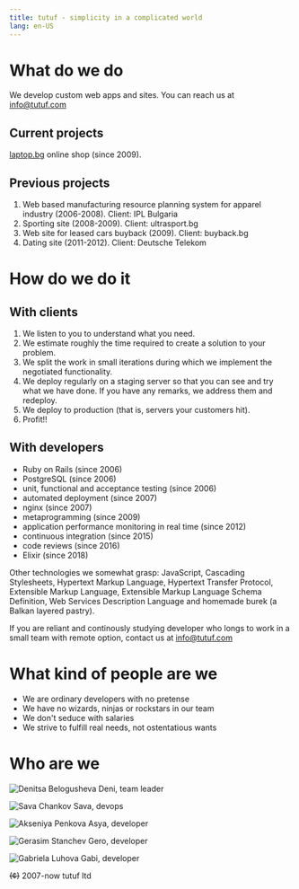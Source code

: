 ```yaml
---
title: tutuf - simplicity in a complicated world
lang: en-US
---
```


# What do we do

We develop custom web apps and sites. You can reach us at <info@tutuf.com>

## Current projects
[laptop.bg](http://laptop.bg) online shop (since 2009).

## Previous projects
1. Web based manufacturing resource planning system for apparel industry (2006-2008). Client: IPL Bulgaria
2. Sporting site (2008-2009). Client: ultrasport.bg
3. Web site for leased cars buyback (2009). Client: buyback.bg
4. Dating site (2011-2012). Client: Deutsche Telekom

# How do we do it

## With clients
1. We listen to you to understand what you need.
1. We estimate roughly the time required to create a solution to your problem.
1. We split the work in small iterations during which we implement the negotiated functionality.
1. We deploy regularly on a staging server so that you can see and try what we have done. If you have any remarks, we address them and redeploy.
1. We deploy to production (that is, servers your customers hit).
1. Profit!!

## With developers
* Ruby on Rails (since  2006)
* PostgreSQL (since  2006)
* unit, functional and acceptance testing (since  2006)
* automated deployment (since  2007)
* nginx (since  2007)
* metaprogramming (since  2009)
* application performance monitoring in real time (since  2012)
* continuous integration (since  2015)
* code reviews (since  2016)
* Elixir (since  2018)

Other technologies we somewhat grasp: JavaScript, Cascading Stylesheets, Hypertext Markup Language, Hypertext Transfer Protocol, Extensible Markup Language, Extensible Markup Language Schema Definition, Web Services Description Language and homemade burek (a Balkan layered pastry).

If you are reliant and continously studying developer who longs to work in a small team with remote option, contact us at <info@tutuf.com>

# What kind of people are we
* We are ordinary developers with no pretense
* We have no wizards, ninjas or rockstars in our team
* We don't seduce with salaries
* We strive to fulfill real needs, not ostentatious wants

# Who are we
![Denitsa Belogusheva](images/deni.png)
Deni, team leader

![Sava Chankov](images/sava.png)
Sava, devops

![Akseniya Penkova](images/asya.png)
Asya, developer

![Gerasim Stanchev](images/gero.png)
Gero, developer

![Gabriela Luhova](images/gabi.png)
Gabi, developer

~~(¢)~~ 2007-now tutuf ltd
